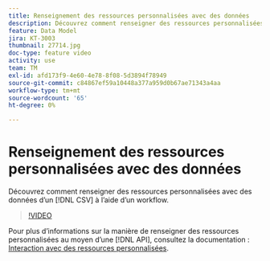 ```yaml
---
title: Renseignement des ressources personnalisées avec des données
description: Découvrez comment renseigner des ressources personnalisées avec des données d’un fichier CSV à l’aide d’un workflow.
feature: Data Model
jira: KT-3003
thumbnail: 27714.jpg
doc-type: feature video
activity: use
team: TM
exl-id: afd173f9-4e60-4e78-8f08-5d3894f78949
source-git-commit: c84867ef59a10448a377a959d0b67ae71343a4aa
workflow-type: tm+mt
source-wordcount: '65'
ht-degree: 0%

---
```


# Renseignement des ressources personnalisées avec des données

Découvrez comment renseigner des ressources personnalisées avec des données d’un [!DNL CSV] à l’aide d’un workflow.

>[!VIDEO](https://video.tv.adobe.com/v/27714?quality=9)

Pour plus d’informations sur la manière de renseigner des ressources personnalisées au moyen d’une [!DNL API], consultez la documentation : [Interaction avec des ressources personnalisées](https://experienceleague.adobe.com/docs/campaign-standard/using/working-with-apis/interacting-with-custom-resources.html).
